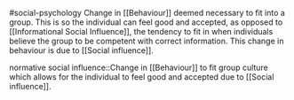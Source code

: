 #social-psychology
Change in [[Behaviour]] deemed necessary to fit into a group. This is so the individual can feel good and accepted, as opposed to [[Informational Social Influence]], the tendency to fit in when individuals believe the group to be competent with correct information. This change in behaviour is due to [[Social influence]].

normative social influence::Change in [[Behaviour]] to fit group culture which allows for the individual to feel good and accepted due to [[Social influence]].
<!--SR:!2023-11-13,6,250-->